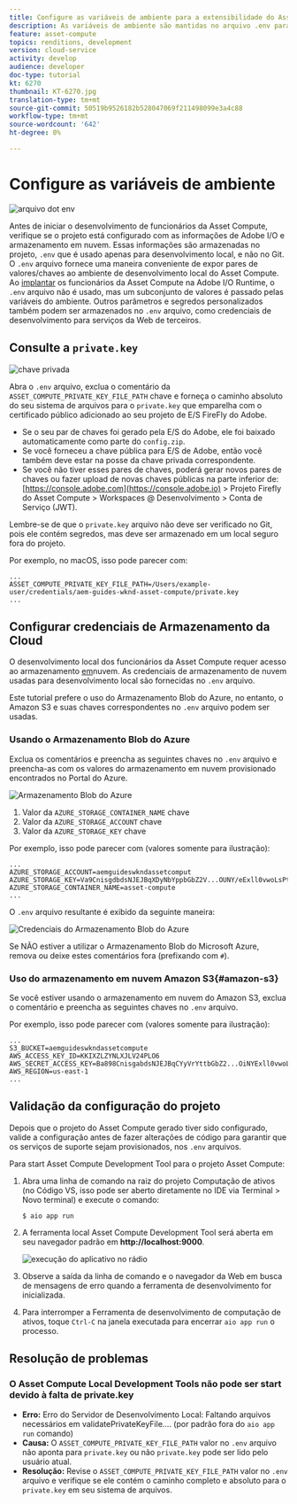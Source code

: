 ```yaml
---
title: Configure as variáveis de ambiente para a extensibilidade do Asset Compute
description: As variáveis de ambiente são mantidas no arquivo .env para desenvolvimento local e são usadas para fornecer credenciais de E/S do Adobe e credenciais de armazenamento de nuvem necessárias para o desenvolvimento local.
feature: asset-compute
topics: renditions, development
version: cloud-service
activity: develop
audience: developer
doc-type: tutorial
kt: 6270
thumbnail: KT-6270.jpg
translation-type: tm+mt
source-git-commit: 50519b9526182b528047069f211498099e3a4c88
workflow-type: tm+mt
source-wordcount: '642'
ht-degree: 0%

---
```



# Configure as variáveis de ambiente

![arquivo dot env](assets/environment-variables/dot-env-file.png)

Antes de iniciar o desenvolvimento de funcionários da Asset Compute, verifique se o projeto está configurado com as informações de Adobe I/O e armazenamento em nuvem. Essas informações são armazenadas no projeto, `.env` que é usado apenas para desenvolvimento local, e não no Git. O `.env` arquivo fornece uma maneira conveniente de expor pares de valores/chaves ao ambiente de desenvolvimento local do Asset Compute. Ao [implantar](../deploy/runtime.md) os funcionários da Asset Compute na Adobe I/O Runtime, o `.env` arquivo não é usado, mas um subconjunto de valores é passado pelas variáveis do ambiente. Outros parâmetros e segredos personalizados também podem ser armazenados no `.env` arquivo, como credenciais de desenvolvimento para serviços da Web de terceiros.

## Consulte a `private.key`

![chave privada](assets/environment-variables/private-key.png)

Abra o `.env` arquivo, exclua o comentário da `ASSET_COMPUTE_PRIVATE_KEY_FILE_PATH` chave e forneça o caminho absoluto do seu sistema de arquivos para o `private.key` que emparelha com o certificado público adicionado ao seu projeto de E/S FireFly do Adobe.

+ Se o seu par de chaves foi gerado pela E/S do Adobe, ele foi baixado automaticamente como parte do `config.zip`.
+ Se você forneceu a chave pública para E/S de Adobe, então você também deve estar na posse da chave privada correspondente.
+ Se você não tiver esses pares de chaves, poderá gerar novos pares de chaves ou fazer upload de novas chaves públicas na parte inferior de:
   [https://console.adobe.com](https://console.adobe.io) > Projeto Firefly do Asset Compute > Workspaces @ Desenvolvimento > Conta de Serviço (JWT).

Lembre-se de que o `private.key` arquivo não deve ser verificado no Git, pois ele contém segredos, mas deve ser armazenado em um local seguro fora do projeto.

Por exemplo, no macOS, isso pode parecer com:

```
...
ASSET_COMPUTE_PRIVATE_KEY_FILE_PATH=/Users/example-user/credentials/aem-guides-wknd-asset-compute/private.key
...
```

## Configurar credenciais de Armazenamento da Cloud

O desenvolvimento local dos funcionários da Asset Compute requer acesso ao armazenamento [em](../set-up/accounts-and-services.md#cloud-storage)nuvem. As credenciais de armazenamento de nuvem usadas para desenvolvimento local são fornecidas no `.env` arquivo.

Este tutorial prefere o uso do Armazenamento Blob do Azure, no entanto, o Amazon S3 e suas chaves correspondentes no `.env` arquivo podem ser usadas.

### Usando o Armazenamento Blob do Azure

Exclua os comentários e preencha as seguintes chaves no `.env` arquivo e preencha-as com os valores do armazenamento em nuvem provisionado encontrados no Portal do Azure.

![Armazenamento Blob do Azure](./assets/environment-variables/azure-portal-credentials.png)

1. Valor da `AZURE_STORAGE_CONTAINER_NAME` chave
1. Valor da `AZURE_STORAGE_ACCOUNT` chave
1. Valor da `AZURE_STORAGE_KEY` chave

Por exemplo, isso pode parecer com (valores somente para ilustração):

```
...
AZURE_STORAGE_ACCOUNT=aemguideswkndassetcomput
AZURE_STORAGE_KEY=Va9CnisgdbdsNJEJBqXDyNbYppbGbZ2V...OUNY/eExll0vwoLsPt/OvbM+B7pkUdpEe7zJhg==
AZURE_STORAGE_CONTAINER_NAME=asset-compute
...
```

O `.env` arquivo resultante é exibido da seguinte maneira:

![Credenciais do Armazenamento Blob do Azure](assets/environment-variables/cloud-storage-credentials.png)

Se NÃO estiver a utilizar o Armazenamento Blob do Microsoft Azure, remova ou deixe estes comentários fora (prefixando com `#`).

### Uso do armazenamento em nuvem Amazon S3{#amazon-s3}

Se você estiver usando o armazenamento em nuvem do Amazon S3, exclua o comentário e preencha as seguintes chaves no `.env` arquivo.

Por exemplo, isso pode parecer com (valores somente para ilustração):

```
...
S3_BUCKET=aemguideswkndassetcompute
AWS_ACCESS_KEY_ID=KKIXZLZYNLXJLV24PLO6
AWS_SECRET_ACCESS_KEY=Ba898CnisgabdsNJEJBqCYyVrYttbGbZ2...OiNYExll0vwoLsPtOv
AWS_REGION=us-east-1
...
```

## Validação da configuração do projeto

Depois que o projeto do Asset Compute gerado tiver sido configurado, valide a configuração antes de fazer alterações de código para garantir que os serviços de suporte sejam provisionados, nos `.env` arquivos.

Para start Asset Compute Development Tool para o projeto Asset Compute:

1. Abra uma linha de comando na raiz do projeto Computação de ativos (no Código VS, isso pode ser aberto diretamente no IDE via Terminal > Novo terminal) e execute o comando:

   ```
   $ aio app run
   ```

1. A ferramenta local Asset Compute Development Tool será aberta em seu navegador padrão em __http://localhost:9000__.

   ![execução do aplicativo no rádio](assets/environment-variables/aio-app-run.png)

1. Observe a saída da linha de comando e o navegador da Web em busca de mensagens de erro quando a ferramenta de desenvolvimento for inicializada.
1. Para interromper a Ferramenta de desenvolvimento de computação de ativos, toque `Ctrl-C` na janela executada para encerrar `aio app run` o processo.

## Resolução de problemas

### O Asset Compute Local Development Tools não pode ser start devido à falta de private.key

+ __Erro:__ Erro do Servidor de Desenvolvimento Local: Faltando arquivos necessários em validatePrivateKeyFile.... (por padrão fora do `aio app run` comando)
+ __Causa:__ O `ASSET_COMPUTE_PRIVATE_KEY_FILE_PATH` valor no `.env` arquivo não aponta para `private.key` ou não `private.key` pode ser lido pelo usuário atual.
+ __Resolução:__ Revise o `ASSET_COMPUTE_PRIVATE_KEY_FILE_PATH` valor no `.env` arquivo e verifique se ele contém o caminho completo e absoluto para o `private.key` em seu sistema de arquivos.
